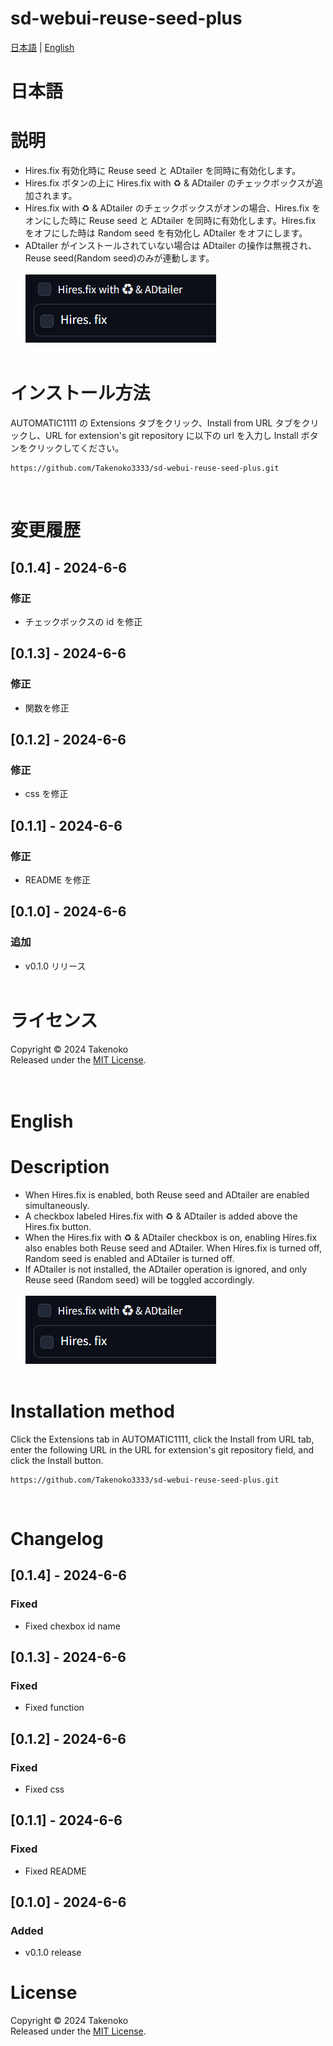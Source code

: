 # sd-webui-reuse-seed-plus

[日本語](#日本語) | [English](#english)

# 日本語

# 説明

- Hires.fix 有効化時に Reuse seed と ADtailer を同時に有効化します。
- Hires.fix ボタンの上に Hires.fix with ♻️ & ADtailer のチェックボックスが追加されます。
- Hires.fix with ♻️ & ADtailer のチェックボックスがオンの場合、Hires.fix をオンにした時に Reuse seed と ADtailer を同時に有効化します。Hires.fix をオフにした時は Random seed を有効化し ADtailer をオフにします。
- ADtailer がインストールされていない場合は ADtailer の操作は無視され、Reuse seed(Random seed)のみが連動します。
  <br><br>
  ![image](images/image.png)
  <br><br>

# インストール方法

AUTOMATIC1111 の Extensions タブをクリック、Install from URL タブをクリックし、URL for extension's git repository に以下の url を入力し Install ボタンをクリックしてください。

```
https://github.com/Takenoko3333/sd-webui-reuse-seed-plus.git
```

<br>

# 変更履歴

## [0.1.4] - 2024-6-6

### 修正

- チェックボックスの id を修正

## [0.1.3] - 2024-6-6

### 修正

- 関数を修正

## [0.1.2] - 2024-6-6

### 修正

- css を修正

## [0.1.1] - 2024-6-6

### 修正

- README を修正

## [0.1.0] - 2024-6-6

### 追加

- v0.1.0 リリース
  <br><br>

# ライセンス

Copyright © 2024 Takenoko  
Released under the [MIT License](https://opensource.org/licenses/mit-license.php).
<br><br><br>

# English

# Description

- When Hires.fix is enabled, both Reuse seed and ADtailer are enabled simultaneously.
- A checkbox labeled Hires.fix with ♻️ & ADtailer is added above the Hires.fix button.
- When the Hires.fix with ♻️ & ADtailer checkbox is on, enabling Hires.fix also enables both Reuse seed and ADtailer. When Hires.fix is turned off, Random seed is enabled and ADtailer is turned off.
- If ADtailer is not installed, the ADtailer operation is ignored, and only Reuse seed (Random seed) will be toggled accordingly.
  <br><br>
  ![image](images/image.png)
  <br><br>

# Installation method

Click the Extensions tab in AUTOMATIC1111, click the Install from URL tab, enter the following URL in the URL for extension's git repository field, and click the Install button.

```
https://github.com/Takenoko3333/sd-webui-reuse-seed-plus.git
```

<br>

# Changelog

## [0.1.4] - 2024-6-6

### Fixed

- Fixed chexbox id name

## [0.1.3] - 2024-6-6

### Fixed

- Fixed function

## [0.1.2] - 2024-6-6

### Fixed

- Fixed css

## [0.1.1] - 2024-6-6

### Fixed

- Fixed README

## [0.1.0] - 2024-6-6

### Added

- v0.1.0 release

# License

Copyright © 2024 Takenoko  
Released under the [MIT License](https://opensource.org/licenses/mit-license.php).
